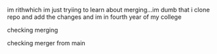 im rithwhich im just tryiing to learn about merging...im dumb that i clone repo and add the changes and im in fourth year of my college
<p> checking merging </p>
<p>checking merger from main </p>
